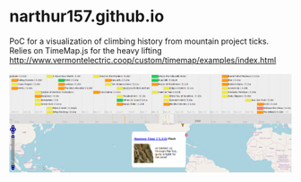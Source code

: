 # narthur157.github.io

PoC for a visualization of climbing history from mountain project ticks. Relies on TimeMap.js for the heavy lifting http://www.vermontelectric.coop/custom/timemap/examples/index.html

![timeline](https://raw.githubusercontent.com/narthur157/narthur157.github.io/master/climbingtimeline.png)
